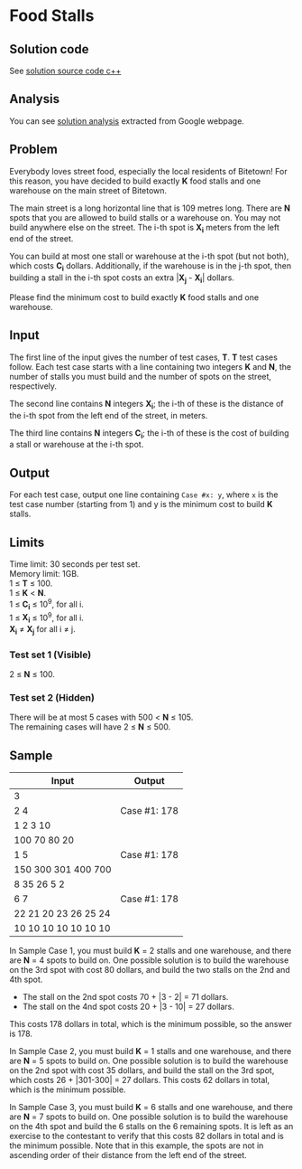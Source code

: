# Food Stalls

## Solution code

See [solution source code c++](/Round%20D/Food%20Stalls/solution.cpp)

## Analysis

You can see [solution analysis](/Round%20D/Food%20Stalls/analysis.md) extracted from Google webpage.

## Problem

Everybody loves street food, especially the local residents of Bitetown! For this reason, you have decided to build exactly **K** food stalls and one warehouse on the main street of Bitetown.

The main street is a long horizontal line that is 109 metres long. There are **N** spots that you are allowed to build stalls or a warehouse on. You may not build anywhere else on the street. The i-th spot is **X<sub>i</sub>** meters from the left end of the street.

You can build at most one stall or warehouse at the i-th spot (but not both), which costs **C<sub>i</sub>** dollars. Additionally, if the warehouse is in the j-th spot, then building a stall in the i-th spot costs an extra |**X<sub>j</sub>** - **X<sub>i</sub>**| dollars.

Please find the minimum cost to build exactly **K** food stalls and one warehouse.

## Input

The first line of the input gives the number of test cases, **T**. **T** test cases follow. Each test case starts with a line containing two integers **K** and **N**, the number of stalls you must build and the number of spots on the street, respectively.

The second line contains **N** integers **X<sub>i</sub>**; the i-th of these is the distance of the i-th spot from the left end of the street, in meters.

The third line contains **N** integers **C<sub>i</sub>**; the i-th of these is the cost of building a stall or warehouse at the i-th spot.

## Output

For each test case, output one line containing `Case #x: y`, where `x` is the test case number (starting from 1) and y is the minimum cost to build **K** stalls.

## Limits

Time limit: 30 seconds per test set.<br>
Memory limit: 1GB.<br>
1 ≤ **T** ≤ 100.<br>
1 ≤ **K** < **N**.<br>
1 ≤ **C<sub>i</sub>** ≤ 10<sup>9</sup>, for all i.<br>
1 ≤ **X<sub>i</sub>** ≤ 10<sup>9</sup>, for all i.<br>
**X<sub>i</sub>** ≠ **X<sub>j</sub>** for all i ≠ j.

### Test set 1 (Visible)

2 ≤ **N** ≤ 100.

### Test set 2 (Hidden)

There will be at most 5 cases with 500 < **N** ≤ 105.<br>
The remaining cases will have 2 ≤ **N** ≤ 500.

## Sample

| Input                | Output       |
| -------------------- | ------------ |
| 3                    |              |
| 2 4                  | Case #1: 178 |
| 1 2 3 10             |              |
| 100 70 80 20         |              |
| 1 5                  | Case #1: 178 |
| 150 300 301 400 700  |              |
| 8 35 26 5 2          |              |
| 6 7                  | Case #1: 178 |
| 22 21 20 23 26 25 24 |              |
| 10 10 10 10 10 10 10 |              |

In Sample Case 1, you must build **K** = 2 stalls and one warehouse, and there are **N** = 4 spots to build on. One possible solution is to build the warehouse on the 3rd spot with cost 80 dollars, and build the two stalls on the 2nd and 4th spot.

- The stall on the 2nd spot costs 70 + |3 - 2| = 71 dollars.
- The stall on the 4nd spot costs 20 + |3 - 10| = 27 dollars.

This costs 178 dollars in total, which is the minimum possible, so the answer is 178.

In Sample Case 2, you must build **K** = 1 stalls and one warehouse, and there are **N** = 5 spots to build on. One possible solution is to build the warehouse on the 2nd spot with cost 35 dollars, and build the stall on the 3rd spot, which costs 26 + |301-300| = 27 dollars. This costs 62 dollars in total, which is the minimum possible.

In Sample Case 3, you must build **K** = 6 stalls and one warehouse, and there are **N** = 7 spots to build on. One possible solution is to build the warehouse on the 4th spot and build the 6 stalls on the 6 remaining spots. It is left as an exercise to the contestant to verify that this costs 82 dollars in total and is the minimum possible. Note that in this example, the spots are not in ascending order of their distance from the left end of the street.
